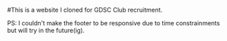 #This is a website I cloned for GDSC Club recruitment.

PS: I couldn't make the footer to be responsive due to time constrainments but will try in the future(ig).

